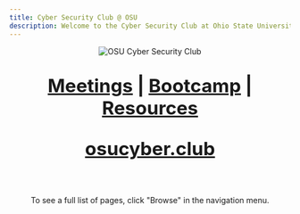 ```yaml
---
title: Cyber Security Club @ OSU
description: Welcome to the Cyber Security Club at Ohio State University! We are a student organization dedicated to learning about and practicing cyber security.
---
```


<div style="text-align: center;">
 
  <img src="/word-logo-black-red.png" alt="OSU Cyber Security Club" class="dark-hide"/>
  <img src="/word-logo-white-red.png" alt="OSU Cyber Security Club" class="light-hide"/>
  
  <p style="font-weight: bold; font-size: 25pt;">
    <a href="/Meeting-Schedule/AU24">Meetings</a> |
    <a href="/Bootcamp-CTF/">Bootcamp</a> | 
    <a href="/resources/">Resources</a>
  </p>

  <p style="font-weight: bold; font-size: 25pt;">
    <a href="https://osucyber.club">osucyber.club</a>
  </p>
  
  <br/>
  
  <p>To see a full list of pages, click "Browse" in the navigation menu.</p>

</div>

<style>
:root {
  .dark-hide {
    display: initial;
  }
  .light-hide {
    display: none;
  }
}

:root[saved-theme=dark] {
  .dark-hide {
    display: none;
  }
  .light-hide {
    display: initial;
  }
}
</style>